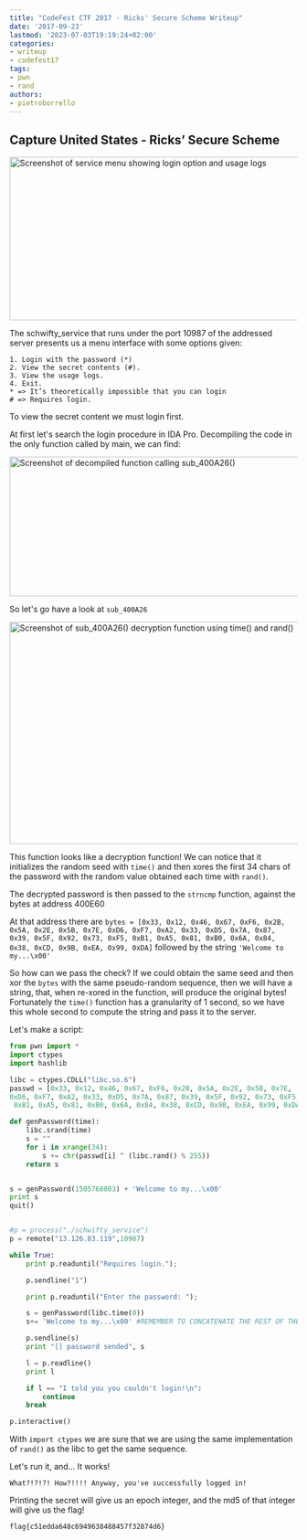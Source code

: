 ```yaml
---
title: "CodeFest CTF 2017 - Ricks' Secure Scheme Writeup"
date: '2017-09-23'
lastmod: '2023-07-03T19:19:24+02:00'
categories:
- writeup
- codefest17
tags:
- pwn
- rand
authors:
- pietroborrello
---
```


## Capture United States - Ricks’ Secure Scheme


<img class="img-responsive" src="/codefest17/USA-1.png" alt="Screenshot of service menu showing login option and usage logs" width="603" height="286">


The schwifty_service that runs under the port 10987 of the addressed server presents us a menu interface with some options given:



```
1. Login with the password (*)
2. View the secret contents (#).
3. View the usage logs.
4. Exit.
* => It’s theoretically impossible that you can login
# => Requires login.
```

To view the secret content we must login first.

At first let's search the login procedure in IDA Pro. Decompiling the code in the only function called by main, we can find:

<img class="img-responsive" src="/codefest17/USA-2.png" alt="Screenshot of decompiled function calling sub_400A26()" width="603" height="244">

So let's go have a look at `sub_400A26`

<img class="img-responsive" src="/codefest17/USA-3.png" alt="Screenshot of sub_400A26() decryption function using time() and rand()" width="603" height="389">

This function looks like a decryption function! We can notice that it initializes the random seed with `time()` and then xores the first 34 chars of the password with the random value obtained each time with `rand()`.

The decrypted password is then passed to the `strncmp` function, against the bytes at address 400E60

At that address there are `bytes = [0x33, 0x12, 0x46, 0x67, 0xF6, 0x2B, 0x5A, 0x2E, 0x5B, 0x7E, 0xD6, 0xF7, 0xA2, 0x33, 0xD5, 0x7A, 0x87, 0x39, 0x5F, 0x92, 0x73, 0xF5, 0xB1, 0xA5, 0x81, 0xB0, 0x6A, 0x84, 0x38, 0xCD, 0x9B, 0xEA, 0x99, 0xDA]` followed by the string `'Welcome to my...\x00'`

So how can we pass the check? If we could obtain the same seed and then xor the `bytes` with the same pseudo-random sequence, then we will have a string, that, when re-xored in the function, will produce the original bytes!
Fortunately the `time()` function has a granularity of 1 second, so we have this whole second to compute the string and pass it to the server.

Let's make a script:
```python
from pwn import *
import ctypes
import hashlib

libc = ctypes.CDLL("libc.so.6")
passwd = [0x33, 0x12, 0x46, 0x67, 0xF6, 0x2B, 0x5A, 0x2E, 0x5B, 0x7E,
0xD6, 0xF7, 0xA2, 0x33, 0xD5, 0x7A, 0x87, 0x39, 0x5F, 0x92, 0x73, 0xF5,
 0xB1, 0xA5, 0x81, 0xB0, 0x6A, 0x84, 0x38, 0xCD, 0x9B, 0xEA, 0x99, 0xDA]

def genPassword(time):
    libc.srand(time)
    s = ""
    for i in xrange(34):
        s += chr(passwd[i] ^ (libc.rand() % 255))
    return s


s = genPassword(1505768803) + 'Welcome to my...\x00'
print s
quit()


#p = process("./schwifty_service")
p = remote("13.126.83.119",10987)

while True:
    print p.readuntil("Requires login.");

    p.sendline("1")

    print p.readuntil("Enter the password: ");

    s = genPassword(libc.time(0))
    s+= 'Welcome to my...\x00' #REMEMBER TO CONCATENATE THE REST OF THE STRING

    p.sendline(s)
    print "[] password sended", s

    l = p.readline()
    print l

    if l == "I told you you couldn't login!\n":
        continue
    break

p.interactive()

```

With `import ctypes` we are sure that we are using the same implementation of `rand()` as the libc to get the same sequence.

Let's run it, and... It works!
```
What?!?!?! How?!!!! Anyway, you've successfully logged in!
```

Printing the secret will give us an epoch integer, and the md5 of that integer will give us the flag!

```
flag{c51edda648c6949638488457f32874d6}
```

